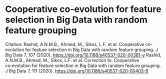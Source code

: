 # Cooperative co-evolution for feature selection in Big Data with random feature grouping
Citation: Rashid, A.N.M.B., Ahmed, M., Sikos, L.F. et al. Cooperative co-evolution for feature selection in Big Data with random feature grouping. J Big Data 7, 107 (2020). https://doi.org/10.1186/s40537-020-00381-y
Rashid, A.N.M.B., Ahmed, M., Sikos, L.F. et al. Correction to: Cooperative co‑evolution for feature selection in Big Data with random feature grouping. J Big Data 7, 111 (2020). https://doi.org/10.1186/s40537-020-00403-9
